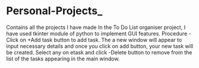 # Personal-Projects_
Contains all the projects I have made
In the To Do List organiser project, I have used tkinter module of python to implement GUI features.
Procedure - Click on +Add task button to add task. The a new window will appear to input necessary details and once you click on add button, your new task will be created.
Select any on etask and click -Delete button to remove from the list of the tasks appearing in the main window.
